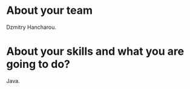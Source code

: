 About your team
===========================

Dzmitry Hancharou.

About your skills and what you are going to do?
=======

Java.
